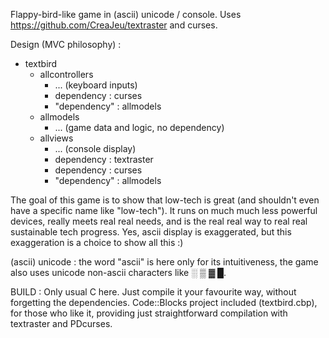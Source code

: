 Flappy-bird-like game in (ascii) unicode / console. Uses https://github.com/CreaJeu/textraster and curses.


Design (MVC philosophy) :

- textbird
    - allcontrollers
        - ... (keyboard inputs)
        - dependency : curses
        - "dependency" : allmodels
    - allmodels
        - ... (game data and logic, no dependency)
    - allviews
        - ... (console display)
        - dependency : textraster
        - dependency : curses
        - "dependency" : allmodels


The goal of this game is to show that low-tech is great (and shouldn't even have a specific name like "low-tech"). It runs on much much less powerful devices, really meets real real needs, and is the real real way to real real sustainable tech progress. Yes, ascii display is exaggerated, but this exaggeration is a choice to show all this :)


(ascii) unicode : the word "ascii" is here only for its intuitiveness, the game also uses unicode non-ascii characters like ░ ▒ ▓ █.


BUILD :
Only usual C here. Just compile it your favourite way, without forgetting the dependencies. Code::Blocks project included (textbird.cbp), for those who like it, providing just straightforward compilation with textraster and PDcurses.
